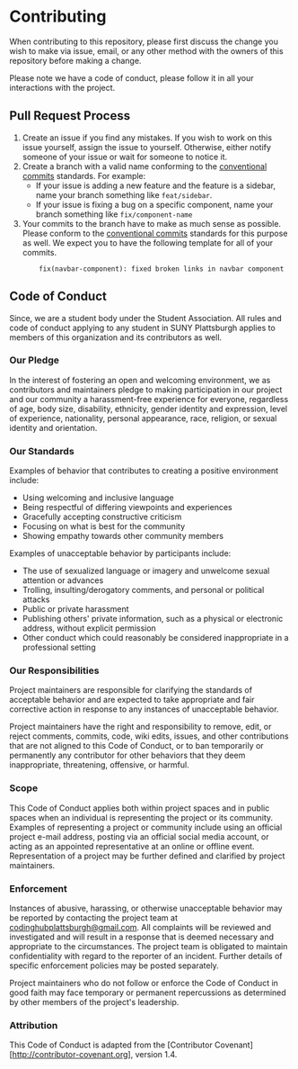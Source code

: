 # Contributing

When contributing to this repository, please first discuss the change you wish to make via issue, email, or any other method with the owners of this repository before making a change. 

Please note we have a code of conduct, please follow it in all your interactions with the project.

## Pull Request Process
1. Create an issue if you find any mistakes. If you wish to work on this issue yourself, assign the issue to yourself. Otherwise, either notify someone of your issue or wait for someone to notice it.
2. Create a branch with a valid name conforming to the [conventional commits](https://www.conventionalcommits.org/en/v1.0.0-beta.4/) standards. For example:
    * If your issue is adding a new feature and the feature is a sidebar, name your branch something like `feat/sidebar`.
    * If your issue is fixing a bug on a specific component, name your branch something like `fix/component-name`
3. Your commits to the branch have to make as much sense as possible. Please conform to the [conventional commits](https://www.conventionalcommits.org/en/v1.0.0-beta.4/) standards for this purpose as well. We expect you to have the following template for all of your commits. 
    ```
        fix(navbar-component): fixed broken links in navbar component
    ```

## Code of Conduct

 Since, we are a student body under the Student Association. All rules and code of conduct applying to any student in SUNY Plattsburgh applies to members of this organization and its contributors as well.
 
### Our Pledge

In the interest of fostering an open and welcoming environment, we as contributors and maintainers pledge to making participation in our project and our community a harassment-free experience for everyone, regardless of age, body size, disability, ethnicity, gender identity and expression, level of experience, nationality, personal appearance, race, religion, or sexual identity and orientation.

### Our Standards

Examples of behavior that contributes to creating a positive environment include:

* Using welcoming and inclusive language
* Being respectful of differing viewpoints and experiences
* Gracefully accepting constructive criticism
* Focusing on what is best for the community
* Showing empathy towards other community members

Examples of unacceptable behavior by participants include:

* The use of sexualized language or imagery and unwelcome sexual attention or advances
* Trolling, insulting/derogatory comments, and personal or political attacks
* Public or private harassment
* Publishing others' private information, such as a physical or electronic address, without explicit permission
* Other conduct which could reasonably be considered inappropriate in a professional setting

### Our Responsibilities

Project maintainers are responsible for clarifying the standards of acceptable behavior and are expected to take appropriate and fair corrective action in response to any instances of unacceptable behavior.

Project maintainers have the right and responsibility to remove, edit, or reject comments, commits, code, wiki edits, issues, and other contributions that are not aligned to this Code of Conduct, or to ban temporarily or permanently any contributor for other behaviors that they deem inappropriate, threatening, offensive, or harmful.

### Scope

This Code of Conduct applies both within project spaces and in public spaces when an individual is representing the project or its community. Examples of representing a project or community include using an official project e-mail address, posting via an official social media account, or acting as an appointed representative at an online or offline event. Representation of a project may be further defined and clarified by project maintainers.

### Enforcement

Instances of abusive, harassing, or otherwise unacceptable behavior may be
reported by contacting the project team at [codinghubplattsburgh@gmail.com](mailto:codinghubplattsburgh@gmail.com). All complaints will be reviewed and investigated and will result in a response that is deemed necessary and appropriate to the circumstances. The project team is obligated to maintain confidentiality with regard to the reporter of an incident. Further details of specific enforcement policies may be posted separately.

Project maintainers who do not follow or enforce the Code of Conduct in good faith may face temporary or permanent repercussions as determined by other members of the project's leadership.

### Attribution

This Code of Conduct is adapted from the [Contributor Covenant][http://contributor-covenant.org], version 1.4.
